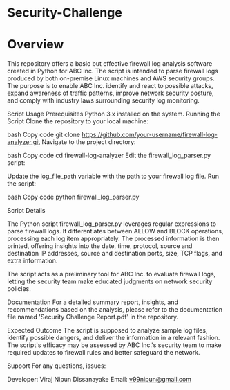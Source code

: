 # Security-Challenge

# Overview

This repository offers a basic but effective firewall log analysis software created in Python for ABC Inc. The script is intended to parse firewall logs produced by both on-premise Linux machines and AWS security groups. The purpose is to enable ABC Inc. identify and react to possible attacks, expand awareness of traffic patterns, improve network security posture, and comply with industry laws surrounding security log monitoring.

Script Usage
Prerequisites
Python 3.x installed on the system.
Running the Script
Clone the repository to your local machine:

bash
Copy code
git clone https://github.com/your-username/firewall-log-analyzer.git
Navigate to the project directory:

bash
Copy code
cd firewall-log-analyzer
Edit the firewall_log_parser.py script:

Update the log_file_path variable with the path to your firewall log file.
Run the script:

bash
Copy code
python firewall_log_parser.py

Script Details

The Python script firewall_log_parser.py leverages regular expressions to parse firewall logs. It differentiates between ALLOW and BLOCK operations, processing each log item appropriately. The processed information is then printed, offering insights into the date, time, protocol, source and destination IP addresses, source and destination ports, size, TCP flags, and extra information.

The script acts as a preliminary tool for ABC Inc. to evaluate firewall logs, letting the security team make educated judgments on network security policies.

Documentation
For a detailed summary report, insights, and recommendations based on the analysis, please refer to the documentation file named 'Security Challenge Report.pdf' in the repository.

Expected Outcome
The script is supposed to analyze sample log files, identify possible dangers, and deliver the information in a relevant fashion. The script's efficacy may be assessed by ABC Inc.'s security team to make required updates to firewall rules and better safeguard the network.

Support
For any questions, issues:

Developer: Viraj Nipun Dissanayake
Email: v99nipun@gmail.com
